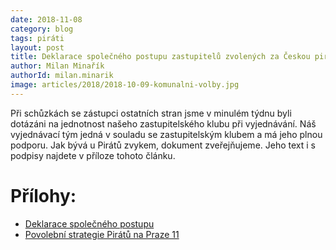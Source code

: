 ```yaml
---
date: 2018-11-08
category: blog
tags: piráti
layout: post
title: Deklarace společného postupu zastupitelů zvolených za Českou pirátskou stranu do ZMČ Praha 11 ve volebním období 2018 – 2022
author: Milan Minařík
authorId: milan.minarik
image: articles/2018/2018-10-09-komunalni-volby.jpg
---
```


Při schůzkách se zástupci ostatních stran jsme v minulém týdnu byli dotázáni na jednotnost našeho zastupitelského klubu při vyjednávání. Náš vyjednávací tým jedná v souladu se zastupitelským klubem a má jeho plnou podporu. Jak bývá u Pirátů zvykem, dokument zveřejňujeme. Jeho text i s podpisy najdete v příloze tohoto článku.

# Přílohy: 
- [Deklarace společného postupu](/assets/pdf/2018-11-08-deklarace-spolecneho-postupu-pirati-praha-11.pdf)
- [Povolební strategie Pirátů na Praze 11](/komunalni-volby-2018/povolebni-strategie)
